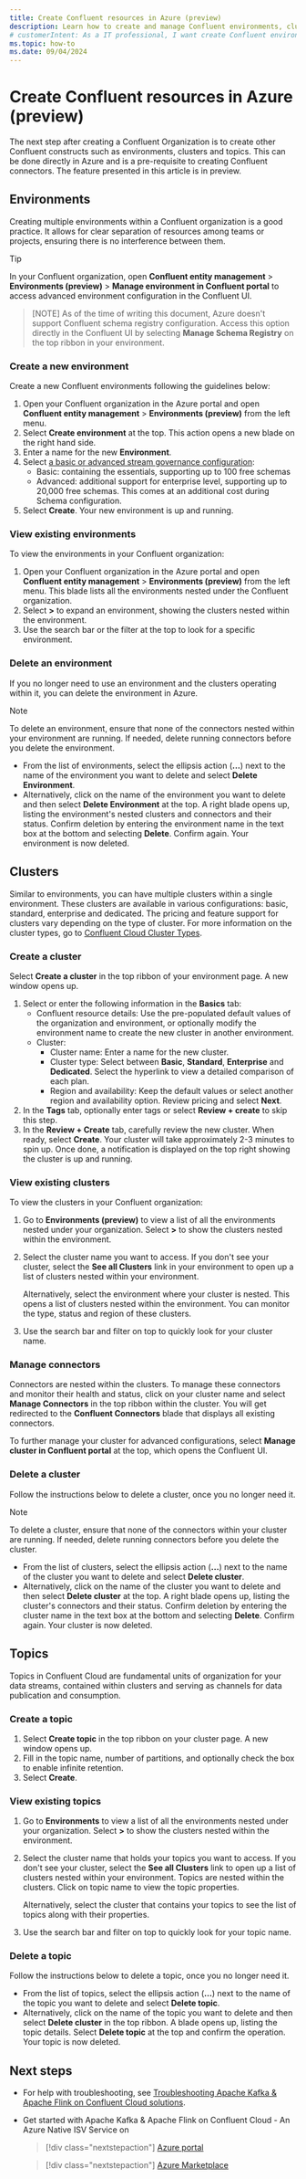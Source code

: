 ```yaml
---
title: Create Confluent resources in Azure (preview)
description: Learn how to create and manage Confluent environments, clusters and topics in Azure, using the Azure portal UI.
# customerIntent: As a IT professional, I want create Confluent environments, clusters and topics within the Azure portal.
ms.topic: how-to
ms.date: 09/04/2024
---
```


# Create Confluent resources in Azure (preview)

The next step after creating a Confluent Organization is to create other Confluent constructs such as environments, clusters and topics. This can be done directly in Azure and is a pre-requisite to creating Confluent connectors. The feature presented in this article is in preview.

## Environments

Creating multiple environments within a Confluent organization is a good practice. It allows for clear separation of resources among teams or projects, ensuring there is no interference between them.

> [!TIP]
> In your Confluent organization, open **Confluent entity management** > **Environments (preview)** > **Manage environment in Confluent portal** to access advanced environment configuration in the Confluent UI.

> [NOTE]
> As of the time of writing this document, Azure doesn't support Confluent schema registry configuration. Access this option directly in the Confluent UI by selecting **Manage Schema Registry** on the top ribbon in your environment.

### Create a new environment 

Create a new Confluent environments following the guidelines below:

1. Open your Confluent organization in the Azure portal and open **Confluent entity management** > **Environments (preview)** from the left menu.
1. Select **Create environment** at the top. This action opens a new blade on the right hand side.
1. Enter a name for the new **Environment**. 
1. Select [a basic or advanced stream governance configuration](https://docs.confluent.io/cloud/current/stream-governance/packages.html#governance-package-types):
   - Basic: containing the essentials, supporting up to 100 free schemas
   - Advanced: additional support for enterprise level, supporting up to 20,000 free schemas. This comes at an additional cost during Schema configuration.
1. Select **Create**. Your new environment is up and running. 

### View existing environments 

To view the environments in your Confluent organization:

1. Open your Confluent organization in the Azure portal and open **Confluent entity management** > **Environments (preview)** from the left menu. This blade lists all the environments nested under the Confluent organization.
1. Select **>** to expand an environment, showing the clusters nested within the environment. 
1. Use the search bar or the filter at the top to look for a specific environment. 

### Delete an environment 

If you no longer need to use an environment and the clusters operating within it, you can delete the environment in Azure.

> [!NOTE]
> To delete an environment, ensure that none of the connectors nested within your environment are running. If needed, delete running connectors before you delete the environment.

* From the list of environments, select the ellipsis action (**…**) next to the name of the environment you want to delete and select **Delete Environment**.
* Alternatively, click on the name of the environment you want to delete and then select **Delete Environment** at the top. A right blade opens up, listing the environment's nested clusters and connectors and their status. Confirm deletion by entering the environment name in the text box at the bottom and selecting **Delete**. Confirm again. Your environment is now deleted. 

## Clusters

Similar to environments, you can have multiple clusters within a single environment. These clusters are available in various configurations: basic, standard, enterprise and dedicated. The pricing and feature support for clusters vary depending on the type of cluster. For more information on the cluster types, go to [Confluent Cloud Cluster Types](https://docs.confluent.io/cloud/current/clusters/cluster-types.html). 

### Create a cluster 

Select **Create a cluster** in the top ribbon of your environment page. A new window opens up. 

1. Select or enter the following information in the **Basics** tab:
   - Confluent resource details: Use the pre-populated default values of the organization and environment, or optionally modify the environment name to create the new cluster in another environment.
   - Cluster:
     - Cluster name: Enter a name for the new cluster.
     - Cluster type: Select between **Basic**, **Standard**, **Enterprise** and **Dedicated**. Select the hyperlink to view a detailed comparison of each plan.
     - Region and availability: Keep the default values or select another region and availability option. Review pricing and select **Next**.  
1. In the **Tags** tab, optionally enter tags or select **Review + create** to skip this step.
1. In the **Review + Create** tab, carefully review the new cluster. When ready, select **Create**. Your cluster will take approximately 2-3 minutes to spin up. Once done, a notification is displayed on the top right showing the cluster is up and running.

### View existing clusters

To view the clusters in your Confluent organization:

1. Go to **Environments (preview)** to view a list of all the environments nested under your organization. Select **>** to show the clusters nested within the environment. 
1. Select the cluster name you want to access. If you don't see your cluster, select the **See all Clusters** link in your environment to open up a list of clusters nested within your environment.

   Alternatively, select the environment where your cluster is nested. This opens a list of clusters nested within the environment. You can monitor the type, status and region of these clusters.  

1. Use the search bar and filter on top to quickly look for your cluster name. 

### Manage connectors 

Connectors are nested within the clusters. To manage these connectors and monitor their health and status, click on your cluster name and select **Manage Connectors** in the top ribbon within the cluster. You will get redirected to the **Confluent Connectors** blade that displays all existing connectors. 

To further manage your cluster for advanced configurations, select **Manage cluster in Confluent portal** at the top, which opens the Confluent UI.  

### Delete a cluster 

Follow the instructions below to delete a cluster, once you no longer need it.

> [!NOTE]
> To delete a cluster, ensure that none of the connectors within your cluster are running. If needed, delete running connectors before you delete the cluster.

* From the list of clusters, select the ellipsis action (**…**) next to the name of the cluster you want to delete and select **Delete cluster**.  <!-- is there another step here? -->
* Alternatively, click on the name of the cluster you want to delete and then select **Delete cluster** at the top. A right blade opens up, listing the cluster's connectors and their status. Confirm deletion by entering the cluster name in the text box at the bottom and selecting **Delete**. Confirm again. Your cluster is now deleted. 

## Topics

Topics in Confluent Cloud are fundamental units of organization for your data streams, contained within clusters and serving as channels for data publication and consumption.

### Create a topic

1. Select **Create topic** in the top ribbon on your cluster page. A new window opens up. 
1. Fill in the topic name, number of partitions, and optionally check the box to enable infinite retention.
1. Select **Create**.

### View existing topics

1. Go to **Environments** to view a list of all the environments nested under your organization. Select **>** to show the clusters nested within the environment. 
1. Select the cluster name that holds your topics you want to access. If you don't see your cluster, select the **See all Clusters** link to open up a list of clusters nested within your environment. Topics are nested within the clusters. Click on topic name to view the topic properties.

   Alternatively, select the cluster that contains your topics to see the list of topics along with their properties.

1. Use the search bar and filter on top to quickly look for your topic name. 

### Delete a topic 

Follow the instructions below to delete a topic, once you no longer need it.

* From the list of topics, select the ellipsis action (**…**) next to the name of the topic you want to delete and select **Delete topic**.  <!-- is there another step here? -->
* Alternatively, click on the name of the topic you want to delete and then select **Delete cluster** in the top ribbon. A blade opens up, listing the topic details. Select **Delete topic** at the top and confirm the operation. Your topic is now deleted. 

## Next steps

- For help with troubleshooting, see [Troubleshooting Apache Kafka & Apache Flink on Confluent Cloud solutions](troubleshoot.md).
- Get started with Apache Kafka & Apache Flink on Confluent Cloud - An Azure Native ISV Service on

    > [!div class="nextstepaction"]
    > [Azure portal](https://portal.azure.com/#view/HubsExtension/BrowseResource/resourceType/Microsoft.Confluent%2Forganizations)

    > [!div class="nextstepaction"]
    > [Azure Marketplace](https://azuremarketplace.microsoft.com/marketplace/apps/confluentinc.confluent-cloud-azure-prod?tab=Overview)
